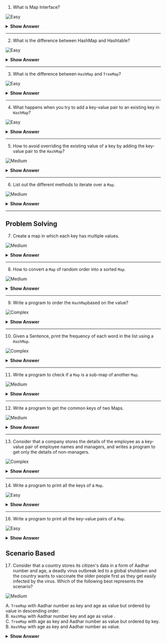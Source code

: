 1. What is Map Interface?

![Easy](https://github.com/revaturelabs/interviewquestions/blob/dev/ComplexityTags/simple%20(2).svg)

<details>
<summary><b>Show Answer</b></summary>
<blockquote>

- `Map` is an object that stores key and value pairs.
- `Map` doesn't store duplicate values and one key can have at most one value

</blockquote>

</details>

---

2. What is the difference between HashMap and Hashtable?

![Easy](https://github.com/revaturelabs/interviewquestions/blob/dev/ComplexityTags/simple%20(2).svg)

<details>

<summary><b>Show Answer</b></summary>
 
<blockquote>

HashMap and Hashtable both are used to store data in key and value form. Both are using hashing technique to store unique keys.

|Sl.No|HashMap                |Hashtable                                         |
|-----|-----------------------|--------------------------------------------------|
| 01. |HashMap is **non synchronized**. It is not-thread safe and can't be shared between many threads without proper synchronization code.|Hashtable is **synchronized**. It is thread-safe and can be shared with many threads.|
| 02. |HashMap allows one null key and multiple null values.|Hashtable doesn't allow any null key or value.|
| 03. |HashMap is a new class introduced in JDK 1.2.|Hashtable is a legacy class.|
| 04. |HashMap is fast.       |Hashtable is slow.|
| 05. |HashMap is traversed by Iterator.    |Hashtable is traversed by Enumerator and Iterator.|
| 06. |HashMap<K, V> hm = new HashMap<K, V>() |Hashtable<K, V> ht = new Hashtable<K, V>()|
    
 </blockquote>

</details>

---
3. What is the difference between `HashMap` and `TreeMap`?
    
![Easy](https://github.com/revaturelabs/interviewquestions/blob/dev/ComplexityTags/simple%20(2).svg)

<details>

<summary><b>Show Answer</b></summary>

<blockquote>
    
The `HashMap` and `TreeMap` both are classes of the Java Collections framework. Java Map implementation usually acts as a bucketed hash table. When buckets get too large, they get transformed into nodes of TreeNodes, each structured similarly to those in java.util.TreeMap.

|HashMap                           |TreeMap                           |
|----------------------------------|----------------------------------|
| `HashMap` is a hashtable-based implementation of Map interface.|`TreeMap` is a Tree structure-based implementation of `Map` interface.|
|`HashMap` implements `Map`, Cloneable, and Serializable interface.|`TreeMap` implements NavigableMap, Cloneable, and Serializable interface.|
|`HashMap` allows a single null key and multiple null values.|`TreeMap` does not allow null keys but can have multiple null values.|
|`HashMap` allows heterogeneous elements because it does not perform sorting on keys.|`TreeMap` allows homogeneous values as a key because of sorting.|
|`HashMap` is faster than TreeMap because it provides constant-time performance that is O(1) for the basic operations like `get()` and `put()`.|`TreeMap` is slow in comparison to `HashMap` because it provides the performance of O(log(n)) for most operations like `add()`, `remove()` and `contains()`.|
|The `HashMap` class uses the `HashTable`.    |`TreeMap` internally uses a Red-Black tree, which is a self-balancing Binary Search Tree.|
|It uses the `equals()` method of the Object class to compare keys. The `equals()` method of the Map class overrides it.|It uses the `compareTo()` method to compare keys.|
|`HashMap` class contains only basic functions like `get()`, `put()`, `KeySet()`, etc. .|`TreeMap class` is rich in functionality, because it contains functions like: `tailMap()`, `firstKey()`, `lastKey()`, `pollFirstEntry()`,`pollLastEntry()`.|
|Order of elements  HashMap does not maintain any order.|The elements are sorted in natural order (ascending).|
|The HashMap should be used when we do not require key-value pair in sorted order.| The TreeMap should be used when we require key-value pair in sorted (ascending) order.|

   </blockquote>
</details>

---
4. What happens when you try to add a key-value pair to an existing key in `HashMap`?
    
![Easy](https://github.com/revaturelabs/interviewquestions/blob/dev/ComplexityTags/simple%20(2).svg)

<details>
<summary><b>Show Answer</b></summary>
 
<blockquote>

- When you try to add a key-value pair to `HashMap` and the key already exists, it overrides the value.

``` java
import java.util.*;

public class ExistingKey {
    public static void main(String[] args) {
        HashMap<String,Integer> hm = new HashMap<>();
        hm.put("Java",1.5);
        System.out.println(hm.get("Java"));
        hm.put("Java",1.8);
        System.out.println(hm.get("Java"));
        
    }
}


```
- the output of the program is :
- 1.5
- 1.8 
- The value for Java is overridden from 1.5 to 1.8.



</details>
    
---
5. How to avoid overriding the existing value of a key by adding the key-value pair to the `HashMap`?
    
![Medium](https://github.com/revaturelabs/interviewquestions/blob/dev/ComplexityTags/Medium%20(2).svg)



<details>
<summary><b>Show Answer</b></summary>

    <blockquote>
        
``` java
import java.util.*;
public class ExistingKey {
    public static void main(String[] args) {
        HashMap<String,Integer> hm = new HashMap<>();
        hm.put("Java",1.5);
        System.out.println(hm.get("Java"));
        hm.putIfAbsent("Java",1.8);
        System.out.println(hm.get("Java"));
    }
}



```

- The output of the program is :
- 1.5
- 1.5
        
</blockquote>
        
<details>
<summary><b>Explanation</b></summary>
    
> The value for Java is not overridden because `putIfAbsent()` adds key and value, only if it doesn't exist previously.

</details>
    </details>
    
  ---

6. List out the different methods to iterate over a `Map`.
    
![Medium](https://github.com/revaturelabs/interviewquestions/blob/dev/ComplexityTags/Medium%20(2).svg)



<details>
<summary><b>Show Answer</b></summary>
<blockquote>

- Collection view methods are used to view a `Map` as a Collection.
- They are the only means to iterate over a `Map`.
- `keySet`:  the set of keys in the `Map`.
- `values`: the Collection of values obtained from the `Map`.
- `entrySet`: the set of key-value pairs from a `Map`. 

</blockquote>
</details>

---
    
## Problem Solving

7. Create a map in which each key has multiple values.
    
![Medium](https://github.com/revaturelabs/interviewquestions/blob/dev/ComplexityTags/Medium%20(2).svg)



<details>
<summary><b>Show Answer</b></summary>

<blockquote>
    
``` java

public class MultiMap {
    public static void main(String[] args) {
        Map<String, List<String >> Multimap = new HashMap<>();
        ArrayList<String> al = new ArrayList<>();
        al.add("Sheldon Cooper");
        al.add("Leslie Winkle");
        al.add("Barry Kripkie");
        Multimap.put("Theoretical Physists",al );
    }
}


```
</blockquote>
    
<details>
<summary><b>Explanation</b></summary>
<blockquote>

- A Map is created with keys as Strings and Values as `ArrayList<String>`.
- An `ArrayList` can store String objects.
- Since each key will be referenced to a single `ArrayList`, no conditions are violated.
</blockquote>
</details>

</details>

 ---

8. How to convert a `Map` of random order into a sorted  `Map`.
    
![Medium](https://github.com/revaturelabs/interviewquestions/blob/dev/ComplexityTags/Medium%20(2).svg)



<details>
<summary><b>Show Answer</b></summary>

<blockquote>
    
``` java

public class OrderedMap {
    public static void main(String[] args) {
        HashMap<Integer,String> hm = new HashMap<>();
        hm.put(1,"Stephen Hawkins");
        hm.put(2,"Albert Einsten");
        hm.put(3,"Michel Faraday");
        hm.put(4,"Issac Newton");
        TreeMap<Integer,String > tm = new TreeMap<>(hm);
    }
}


```
    
</blockquote>
<details>
<summary><b>Explanation</b></summary>

<blockquote>

- `HashMap` stores keys and values in random order, whereas `TreeMap` stores all the elements in sorted order.
- By creating a `TreeMap` and adding all the values of `HashMap` to `TreeMap` a sorted `Map` is created.

</blockquote>
</details>


</details>
    
  ---

9. Write a program to order the `HashMap`based on the value?
    
![Complex](https://github.com/revaturelabs/interviewquestions/blob/dev/ComplexityTags/Complex%20(2).svg)


<details>
<summary><b>Show Answer</b></summary>

   <blockquote>
       
``` java
public class ValueOrder {
    public static void main(String[] args) {
        HashMap<Integer,String> hm = new HashMap<>();
        hm.put(1,"Stephen Hawkins");
        hm.put(2,"Albert Einsten");
        hm.put(3,"Michel Faraday");
        hm.put(4,"Issac Newton");
        hm.entrySet().stream().sorted(Map.Entry.comparingByValue()).forEach(System.out::println);
    }
}



```

</blockquote>

<details>

<summary><b>Explanation</b></summary>

<blockquote>

- A HashMap is created and the elements are sorted by value using aggregate functions.


</blockquote>


</details>
</details>
    
---

10. Given a Sentence, print the frequency of each word in the list using a `HashMap`.
    
![Complex](https://github.com/revaturelabs/interviewquestions/blob/dev/ComplexityTags/Complex%20(2).svg)

<details>

<summary><b>Show Answer</b></summary>

 <blockquote>
     
``` java
import java.util.*;
public class DistinctWords {
    public static void main(String[] args) {
        String sentence= "The world is full of obvious things, which nobody by any chance ever observes, I repeat nobody";
        String[] s = sentence.split(" ");
        HashMap<String,Integer> hm = new HashMap<>();
        for(String w: s)
        {
            Integer frequency = hm.get(w);
            if(frequency==null)
            {
                hm.put(w,1);
            }
            else {
                hm.put(w, frequency + 1);
            }
        }
        System.out.println(hm.size()+ " Distinct Words");
        System.out.println(hm);
    }
}


```
</blockquote>

<details>
<summary><b>Explanation</b></summary>
<blockquote>

- A `String` array of the given string is created, if the words are new then a new key-value pair with word and frequency is added to the map and if the word already exists, then the frequency is increased by 1.

</blockquote>
</details>
</details>
    
---

11. Write a program to check if a `Map` is a sub-map of another `Map`.

![Medium](https://github.com/revaturelabs/interviewquestions/blob/dev/ComplexityTags/Medium%20(2).svg)


<details>

<summary><b>Show Answer</b></summary>

<blockquote>
    
``` java
import java.util.*;
public class SubMap {
    public static void main(String[] args) {
        HashMap<String,Integer> Map1 = new HashMap<>();
        Map1.put("Jupiter",1);
        Map1.put("Saturn",2);
        Map1.put("Venus",3);
        HashMap<String,Integer> Map2 = new HashMap<>();
        Map2.put("Jupiter",1);
        Map2.put("Saturn",2);
        System.out.println(Map1.entrySet().containsAll(Map2.entrySet()));
    }
}


```

 </blockquote>
    
<details>
<summary><b>Explanation</b></summary>
<blockquote>

- `entrySet()` gets all the key and value pairs to form the `Map` and `containsAll(Collection)` returns true if Map1 contains all the key-value pairs of Map2.

</blockquote>
</details>


</details>
    
---

12. Write a program to get the common keys of two Maps.
    
![Medium](https://github.com/revaturelabs/interviewquestions/blob/dev/ComplexityTags/Medium%20(2).svg)



<details>
<summary><b>Show Answer</b></summary>

    <blockquote>
        
``` java

import java.util.*;
public class CommonKeys {
    public static void main(String[] args) {
        HashMap<String,Integer> Map1 = new HashMap<>();
        Map1.put("Jupiter",1);
        Map1.put("Saturn",2);
        Map1.put("Venus",3);
        HashMap<String,Integer> Map2 = new HashMap<>();
        Map2.put("Jupiter",1);
        Map2.put("Saturn",2);
        HashMap<String ,Integer> CommonKeys = new HashMap<>(Map1);
        CommonKeys.entrySet().retainAll(Map2.entrySet());
        System.out.println(CommonKeys.keySet());
    }
}



``` 
    
</blockquote>
    
<details>
<summary><b>Explanation</b></summary>

- A new `HashMap` CommonKeys is created to avoid changing the existing HashMaps and `retainAll()` methods to give the intersection of two Maps. 


</details>

</details>
    
 ---

13. Consider that a company stores the details of the employee as a key-value pair of employee names and managers, and writes a program to get only the details of non-managers.
    
    
![Complex](https://github.com/revaturelabs/interviewquestions/blob/dev/ComplexityTags/Complex%20(2).svg)

<details>
<summary><b>Show Answer</b></summary>

<blockquote>
    
``` java
import java.util.*;
public class Employee {
    public static void main(String[] args) {
        HashMap<String,String> Employees = new HashMap<>();
        Employees.put("Dwight", "Michel");
        Employees.put("Jim","Michel");
        Employees.put("Michel","Jan");
        HashSet<String> NonManagers = new HashSet<>(Employees.keySet());
        NonManagers.removeAll(Employees.values());
        System.out.println(NonManagers);
    }
}



```
</blockquote>
    
<details>
<summary><b>Explanation</b></summary>
<blockquote>

- Employees contain employee name as key and manager name as value
- A `HashSet` is created with all the employee names
- From the hash set all the manager names are removed by get the manager names from `Employee.values()`.
- `removeAll()` method deletes all the values from the list that are present in a specific collection.



</blockquote>
</details>
</details>
    
    
---

14. Write a program to print all the keys of a `Map`.
    
![Easy](https://github.com/revaturelabs/interviewquestions/blob/dev/ComplexityTags/simple%20(2).svg)

<details>
<summary><b>Show Answer</b></summary>

<blockquote>
``` java
import java.util.*;
public class Employee {
    public static void main(String[] args) {
        HashMap<String,String> Employees = new HashMap<>();
        Employees.put("Dwight", "Michel");
        Employees.put("Jim","Michel");
        Employees.put("Michel","Jan");
        for( String s: Employees.keySet()){
            System.out.println(s);
        }
    }
}

```
    
</blockquote>

<details>
<summary><b>Explanation</b></summary>
<blockquote>

- `keySet()` returns all the keys of a `Map`. 
</blockquote>
</details>
</details>
    
---

15. Write a program to print all the values of a `Map`.
    
![Easy](https://github.com/revaturelabs/interviewquestions/blob/dev/ComplexityTags/simple%20(2).svg)

<details>
<summary><b>Show Answer</b></summary>

<blockquote>
    
``` java
import java.util.*;
public class Employee {
    public static void main(String[] args) {
        HashMap<String,String> Employees = new HashMap<>();
        Employees.put("Dwight", "Michel");
        Employees.put("Jim","Michel");
        Employees.put("Michel","Jan");
        for( String s: Employees.values()){
            System.out.println(s);
        }
    }
}

```
    
</blockquote>
<details>
<summary><b>Explanation</b></summary>
<blockquote>

- `values(?)` returns all the values of a `Map`. 
</blockquote>
</details>
</details>
    
 ---

16. Write a program to print all the key-value pairs of a `Map`.
    
![Easy](https://github.com/revaturelabs/interviewquestions/blob/dev/ComplexityTags/simple%20(2).svg)

<details>
<summary><b>Show Answer</b></summary>

 <blockquote>
     
``` java
import java.util.*;
public class Employee {
    public static void main(String[] args) {
        HashMap<String,String> Employees = new HashMap<>();
        Employees.put("Dwight", "Michel");
        Employees.put("Jim","Michel");
        Employees.put("Michel","Jan");
        for( Map.Entry<String,String> emp : Employees.entrySet()){
            System.out.println(emp.getKey()+": "+emp.getValue());
        }
    }
}

```
     
</blockquote>

<details>
<summary><b>Explanation</b></summary>
<blockquote>

- `entrySet()` returns all the key and value pairs of a `Map` and `get key` and `getValue` are used to get keys and values individually from an `entrySet`. 
</blockquote>
</details>
</details>



## Scenario Based

17. Consider that a country stores its citizen's data in a form of Aadhar number and age, a deadly virus outbreak led to a global shutdown and the country wants to vaccinate the older people first as they get easily infected by the virus. Which of the following best represents the scenario?
    
![Medium](https://github.com/revaturelabs/interviewquestions/blob/dev/ComplexityTags/Medium%20(2).svg)

A. `TreeMap` with Aadhar number as key and age as value but ordered by value in descending order.<br>
B. `HashMap` with Aadhar number key and age as value .<br>
C. `TreeMap` with age as key and Aadhar number as value but ordered by key.<br>
B. `HashMap` with age as key and Aadhar number as value.<br>

<details>
<summary><b>Show Answer</b></summary>

> A
    
<details>
<summary><b>Explanation</b></summary>

> `TreeMap` orders elements in a certain order and many people can be of the same age but everyone has a unique Aadhar number and by ordering them in descending order the people with high age will come first in the list.

</details>

</details>





